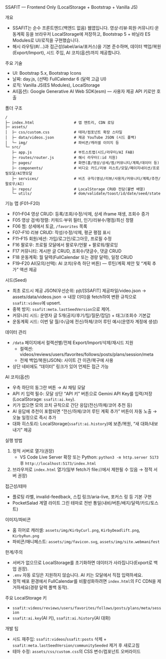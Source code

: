SSAFIT — Frontend Only (LocalStorage + Bootstrap + Vanilla JS)

개요
- SSAFIT는 순수 프론트엔드(백엔드 없음) 웹앱입니다. 영상·리뷰·회원·커뮤니티·운동계획 등을 브라우저 LocalStorage에 저장하고, Bootstrap 5 + 바닐라 ES Modules로 UI/로직을 구현했습니다.
- 해시 라우팅(#/...)과 접근성(label/aria/포커스)을 기본 준수하며, 데이터 백업/복원(Export/Import), 시드 주입, AI 코치(옵션)까지 제공합니다.

주요 기술
- UI: Bootstrap 5.x, Bootstrap Icons
- 날짜: day.js, (선택) FullCalendar 6 (달력 고급 UI)
- 로직: Vanilla JS(ES Modules), LocalStorage
- AI(옵션): Google Generative AI Web SDK(esm) — 사용자 제공 API 키로만 호출

폴더 구조
```
/
├─ index.html                  # 앱 엔트리, CDN 로딩
├─ assets/
│  ├─ css/custom.css           # 테마/컴포넌트 확장 스타일
│  ├─ data/videos.json         # 제공 YouTube JSON (시드 폴백)
│  └─ img/                     # 파비콘/캐러셀 이미지 등
└─ src/
   ├─ app.js                   # 부트스트랩(시드/라우터/AI FAB)
   ├─ routes/router.js         # 해시 라우터(:id 지원)
   ├─ pages/                   # 화면(홈/영상/상세/찜/커뮤니티/계획/데이터 등)
   ├─ components/              # 비디오 카드/리뷰 리스트/모달/페이지네이션/프로필모달/AI챗모달
   ├─ services/                # 비즈 규칙(영상/리뷰/사용자/커뮤니티/계획/추천/팔로우/AI)
   ├─ repos/                   # LocalStorage CRUD 전담(불변 배열)
   └─ utils/                   # dom/validate/toast/id/date/seed/state
```

기능 맵 (F01–F20)
- F01–F04 영상 CRUD: 등록/조회/수정/삭제, 상세 iframe 재생, 조회수 증가
- F05 영상 검색/정렬: 키워드·부위 필터, 인기/리뷰수/평점/최신 정렬
- F06 찜: 상세에서 토글, `/favorites` 목록
- F07–F10 리뷰 CRUD: 작성/수정/삭제, 평균 평점 표시
- F11–F15 회원/세션: 가입/로그인/로그아웃, 프로필 수정
- F16 팔로우: 프로필 모달에서 팔로우/언팔 + 팔로워/팔로잉
- F17 커뮤니티: 게시판 글 CRUD, 조회수/댓글수, 댓글 CRUD
- F18 운동계획: 월 달력(FullCalendar 또는 경량 달력), 일정 CRUD
- F19–F20 AI(모의/선택): AI 코치(우측 하단 버튼) — 루틴/계획 제안 및 “계획 추가” 액션 제공

시드(Seed)
- 최초 로드시 제공 JSON(우선순위: pjt/[SSAFIT] 제공파일/video.json → assets/data/videos.json → 내장 더미)을 fetch하여 변환 규칙으로 `ssafit:videos`에 upsert.
- 중복 방지: `ssafit:meta.lastSeedVersion`으로 제어.
- 커뮤니티 시드: 운영자 글 5개(공지/후기/팁/질문/잡담) + 태그/조회수 기본값
- 운동계획 시드: 이번 달 월/수/금에 전신/하체/코어 루틴 예시(운영자 계정에 생성)

데이터 관리
- `/data` 페이지에서 컬렉션별/전체 Export/Import/삭제/재시드 지원
  - 컬렉션: videos/reviews/users/favorites/follows/posts/plans/session/meta
  - 전체 백업/복원(JSON): 사이트 간 이관/복구에 사용
- 상단 네비에도 “데이터” 링크가 있어 언제든 접근 가능

AI 코치(옵션)
- 우측 하단의 동그란 버튼 → AI 채팅 모달
- API 키 입력 필수: 모달 상단 “API 키” 버튼으로 Gemini API Key를 입력/저장(LocalStorage: `ssafit:ai.key`).
- 키가 없으면 모의 코치 규칙으로 간단 응답(전신/하체/코어 추천 등)
- AI 응답에 추천이 포함되면 “전신/하체/코어 루틴 계획 추가” 버튼이 자동 노출 → 오늘 일정으로 즉시 추가
- 대화 히스토리: LocalStorage(`ssafit:ai.history`)에 보존/복원, “새 대화/내보내기” 제공

실행 방법
1) 정적 서버로 열기(권장)
   - VS Code Live Server 확장 또는 Python: `python3 -m http.server 5173` 후 `http://localhost:5173/index.html`
2) 브라우저로 `index.html` 열기(일부 fetch가 file://에서 제한될 수 있음 → 정적 서버 권장)

접근성/테마
- 플로팅 라벨, invalid-feedback, 스킵 링크/aria-live, 포커스 링 등 기본 구현
- PocketSalad 계열 라이트 그린 테마로 전반 통일(내비/버튼/배지/달력/카드/토스트)

이미지/파비콘
- 홈 히어로 캐러셀: `assets/img/KirbyCurl.png`, `KirbyDeadlift.png`, `KirbyRun.png`
- 파비콘/매니페스트: `assets/img/favicon.svg`, `assets/img/site.webmanifest`

한계/주의
- 서버가 없으므로 LocalStorage를 초기화하면 데이터가 사라집니다(Export로 백업 권장).
- `.env` 자동 로딩은 지원하지 않습니다. AI 키는 모달에서 직접 입력하세요.
- 정적 배포 환경에서 FullCalendar를 비활성화하려면 `index.html`의 FC CDN을 제거하세요(경량 달력 폴백 동작).

주요 LocalStorage 키
- `ssafit:videos/reviews/users/favorites/follows/posts/plans/meta/session`
- `ssafit:ai.key`(AI 키), `ssafit:ai.history`(AI 대화)

개발 팁
- 시드 재주입: `ssafit:videos`/`ssafit:posts` 삭제 + `ssafit:meta.lastSeedVersion/communitySeeded` 제거 후 새로고침
- 테마 수정: `assets/css/custom.css`의 CSS 변수/컴포넌트 오버라이드

